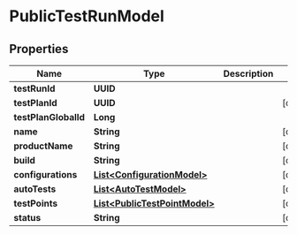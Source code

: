 

# PublicTestRunModel


## Properties

| Name | Type | Description | Notes |
|------------ | ------------- | ------------- | -------------|
|**testRunId** | **UUID** |  |  |
|**testPlanId** | **UUID** |  |  [optional] |
|**testPlanGlobalId** | **Long** |  |  |
|**name** | **String** |  |  [optional] |
|**productName** | **String** |  |  [optional] |
|**build** | **String** |  |  [optional] |
|**configurations** | [**List&lt;ConfigurationModel&gt;**](ConfigurationModel.md) |  |  [optional] |
|**autoTests** | [**List&lt;AutoTestModel&gt;**](AutoTestModel.md) |  |  [optional] |
|**testPoints** | [**List&lt;PublicTestPointModel&gt;**](PublicTestPointModel.md) |  |  [optional] |
|**status** | **String** |  |  [optional] |



